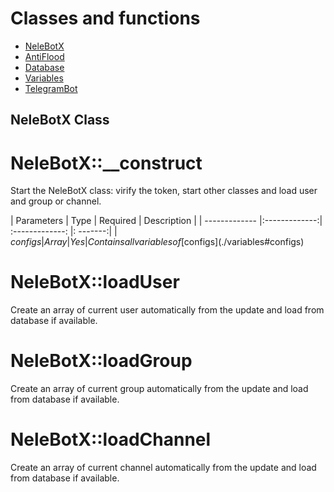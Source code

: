 # Classes and functions

- [NeleBotX](#NeleBotX)
- [AntiFlood](#AntiFlood)
- [Database](#Database)
- [Variables](#Variables)
- [TelegramBot](#TelegramBot)

## NeleBotX Class

# NeleBotX::__construct

Start the NeleBotX class: virify the token, start other classes and load user and group or channel.

| Parameters    | Type          | Required  | Description    |
| ------------- |:-------------:| :-------------: |: -------:|
| $configs      | Array | Yes | Contains all variables of [$configs](./variables#configs)

# NeleBotX::loadUser

Create an array of current user automatically from the update and load from database if available.

# NeleBotX::loadGroup

Create an array of current group automatically from the update and load from database if available.

# NeleBotX::loadChannel

Create an array of current channel automatically from the update and load from database if available.
